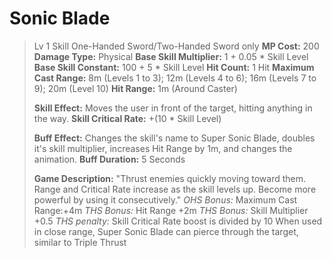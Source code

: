 # __Sonic Blade__ #
>Lv 1 Skill
>One-Handed Sword/Two-Handed Sword only
>**MP Cost:** 200
>**Damage Type:** Physical
> **Base Skill Multiplier:** 1 + 0.05 * Skill Level
> **Base Skill Constant:** 100 + 5 * Skill Level
> **Hit Count:** 1 Hit
> **Maximum Cast Range:** 8m (Levels 1 to 3); 12m (Levels 4 to 6); 16m (Levels 7 to 9); 20m (Level 10)
> **Hit Range:** 1m (Around Caster)
> 
> **Skill Effect:**
> Moves the user in front of the target, hitting anything in the way.
> **Skill Critical Rate:** +(10 * Skill Level)
> 
> **Buff Effect:** Changes the skill's name to Super Sonic Blade, doubles it's skill multiplier, increases Hit Range by 1m, and changes the animation.
> **Buff Duration:** 5 Seconds
> 
> **Game Description:** "Thrust enemies quickly moving toward them. Range and Critical Rate increase as the skill levels up. Become more powerful by using it consecutively."
> *OHS Bonus:* Maximum Cast Range:+4m
> *THS Bonus:* Hit Range +2m
> *THS Bonus:* Skill Multiplier +0.5
> *THS penalty:* Skill Critical Rate boost is divided by 10
> When used in close range, Super Sonic Blade can pierce through the target, similar to Triple Thrust
